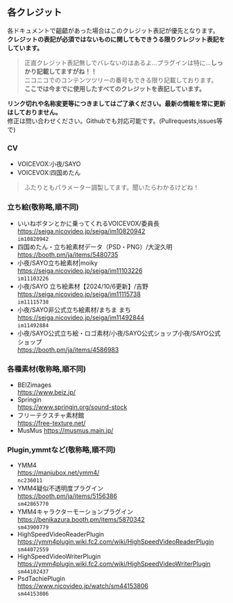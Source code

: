 ## 各クレジット
各ドキュメントで齟齬があった場合はこのクレジット表記が優先となります。  
**クレジットの表記が必須ではないものに関してもできうる限りクレジット表記をしています。**  
> 正直クレジット表記無しでバレないのはあるよ...プラグインは特に...**しっかり記載してますがね！！**  
> ニコニコでのコンテンツツリーの番号もできる限り記載しております。  
> **ここでは今までに使用したすべてのクレジットを表記しています。**

**リンク切れや名称変更等につきましてはご了承ください。最新の情報を常に更新はしておりません。**  
修正は問い合わせください。Githubでも対応可能です。(Pullrequests,issues等で)  

### CV
- VOICEVOX:小夜/SAYO  
- VOICEVOX:四国めたん
> ふたりともパラメーター調製してます。聞いたらわかるけどね！

### 立ち絵(敬称略,順不同)
- いいねボタンとかに乗ってくれるVOICEVOX/委員長  
https://seiga.nicovideo.jp/seiga/im10820942  
`im10820942`  
- 四国めたん・立ち絵素材データ（PSD・PNG）/大淀久明  
https://booth.pm/ja/items/5480735  
- 小夜/SAYO立ち絵素材|moiky  
https://seiga.nicovideo.jp/seiga/im11103226  
`im11103226`  
- 小夜/SAYO 立ち絵素材【2024/10/6更新】/吉野  
https://seiga.nicovideo.jp/seiga/im11115738  
`im11115738`  
- 小夜/SAYO非公式立ち絵素材/まちま まち  
https://seiga.nicovideo.jp/seiga/im11492844  
`im11492884`  
- 小夜/SAYO公式立ち絵・ロゴ素材/小夜/SAYO公式ショップ小夜/SAYO公式ショップ  
https://booth.pm/ja/items/4586983  
  
### 各種素材(敬称略,順不同)
- BEIZimages  
https://www.beiz.jp/  
- Springin  
https://www.springin.org/sound-stock
- フリーテクスチャ素材館  
https://free-texture.net/
- MusMus
https://musmus.main.jp/
  
### Plugin,ymmtなど(敬称略,順不同)
- YMM4  
https://manjubox.net/ymm4/  
`nc236011`  
- YMM4疑似不透明度プラグイン  
https://booth.pm/ja/items/5156386  
`sm42865770`  
- YMM4キャラクターモーションプラグイン  
https://benikazura.booth.pm/items/5870342  
`sm43900779`  
- HighSpeedVideoReaderPlugin  
https://ymm4plugin.wiki.fc2.com/wiki/HighSpeedVideoReaderPlugin  
`sm44072559`  
- HighSpeedVideoWriterPlugin  
https://ymm4plugin.wiki.fc2.com/wiki/HighSpeedVideoWriterPlugin  
`sm44102437`
- PsdTachiePlugin  
https://www.nicovideo.jp/watch/sm44153806  
`sm44153806`  
 
